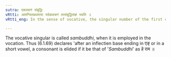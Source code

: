 ```yaml
---
sutra: एकवचनं संबुद्धिः
vRtti: आमन्त्रितप्रथमाया यदेकवचनं तत्संबुद्धिसंज्ञं भवति ॥
vRtti_eng: In the sense of vocative, the singular number of the first case-affix is called _Sambuddhi_.

---
```

The vocative singular is called _sambuddhi_, when it is employed in the vocation. Thus (6.1.69) declares 'after an inflectien base ending in एङ् or in a short vowel, a consonant is elided if it be that of '_Sambuddhi_' as हे राम ॥